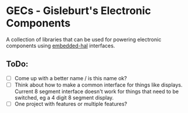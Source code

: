 GECs - Gisleburt's Electronic Components
========================================

A collection of libraries that can be used for powering electronic components using [embedded-hal] interfaces.

ToDo:
-----

- [ ] Come up with a better name / is this name ok?
- [ ] Think about how to make a common interface for things like displays. Current 8 segment interface doesn't
      work for things that need to be switched, eg a 4 digit 8 segment display.
- [ ] One project with features or multiple features?

[embedded-hal]: https://crates.io/crates/embedded-hal
